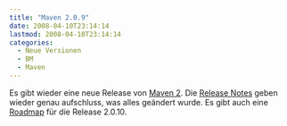 ```yaml
---
title: "Maven 2.0.9"
date: 2008-04-10T23:14:14
lastmod: 2008-04-10T23:14:14
categories:
  - Neue Versionen
  - BM
  - Maven
---
```

Es gibt wieder eine neue Release von <a href="http://maven.apache.org"  title="Maven 2">Maven 2</a>. Die <a href="http://maven.apache.org/release-notes.html"  title="Release Notes">Release Notes</a> geben wieder genau aufschluss, was alles geändert wurde. Es gibt auch eine <a href="http://jira.codehaus.org/browse/MNG?report=com.atlassian.jira.plugin.system.project:roadmap-panel"  title="Roadmap">Roadmap</a> für die Release 2.0.10.
